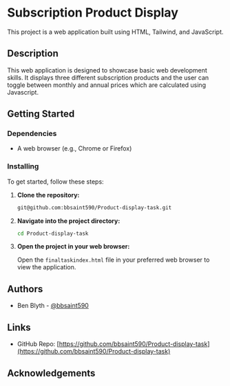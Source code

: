 # Subscription Product Display

This project is a web application built using HTML, Tailwind, and JavaScript.

## Description

This web application is designed to showcase basic web development skills. It displays three different subscription products and the user can toggle between monthly and annual prices which are calculated using Javascript. 

## Getting Started

### Dependencies

- A web browser (e.g., Chrome or Firefox)
  
### Installing

To get started, follow these steps:

1. **Clone the repository:**

    ```bash
    git@github.com:bbsaint590/Product-display-task.git
    ```

2. **Navigate into the project directory:**

    ```bash
    cd Product-display-task
    ```

3. **Open the project in your web browser:**

    Open the `finaltaskindex.html` file in your preferred web browser to view the application.

## Authors

- Ben Blyth - [@bbsaint590](https://github.com/bbsaint590)

## Links

- GitHub Repo: [https://github.com/bbsaint590/Product-display-task](https://github.com/bbsaint590/Product-display-task)

## Acknowledgements
